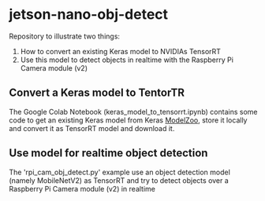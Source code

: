 # jetson-nano-obj-detect

Repository to illustrate two things:

1. How to convert an existing Keras model to NVIDIAs TensorRT
1. Use this model to detect objects in realtime with the Raspberry Pi Camera module (v2) 

## Convert a Keras model to TentorTR

The Google Colab Notebook (keras_model_to_tensorrt.ipynb) contains some code to get an existing Keras model from Keras [ModelZoo](https://modelzoo.co/framework/keras), store it locally and convert it as TensorRT model and download it.

## Use model for realtime object detection

The 'rpi_cam_obj_detect.py' example use an object detection model (namely MobileNetV2) as TensorRT and try to detect objects over a Raspberry Pi Camera module (v2) in realtime




